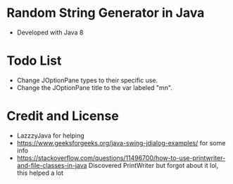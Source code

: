 # Random String Generator in Java

- Developed with Java 8

# Todo List 
- Change JOptionPane types to their specific use.
- Change the JOptionPane title to the var labeled "mn".
# Credit and License 

- LazzzyJava for helping
- https://www.geeksforgeeks.org/java-swing-jdialog-examples/ for some info
- https://stackoverflow.com/questions/11496700/how-to-use-printwriter-and-file-classes-in-java Discovered PrintWriter
  but forgot about it lol, this helped a lot